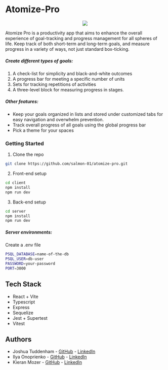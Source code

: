 # Atomize-Pro

<p align="center">
  <img src="client/public/icons/atomic-icon.png" />
</p>

Atomize Pro is a productivity app that aims to enhance the overall experience of goal-tracking and progress management for all spheres of life. Keep track of both short-term and long-term goals, and measure progress in a variety of ways, not just standard box-ticking.

##### Create different types of goals:

1) A check-list for simplicity and black-and-white outcomes
2) A progress bar for meeting a specific number of units
3) Sets for tracking repetitions of activities
4) A three-level block for measuring progress in stages.

##### Other features:

- Keep your goals organized in lists and stored under customized tabs for easy navigation and overwhelm prevention.
- Track overall progress of all goals using the global progress bar
- Pick a theme for your spaces

### Getting Started

1. Clone the repo 
```sh
git clone https://github.com/salmon-01/atomize-pro.git
```
2. Front-end setup
```sh
cd client
npm install
npm run dev
```
3. Back-end setup
```sh
cd server
npm install
npm run dev
```
##### Server environments:
Create a .env file
```sh
PSQL_DATABASE=name-of-the-db
PSQL_USER=db-user
PASSWORD=your-password
PORT=3000
```

## Tech Stack

- React + Vite
- Typescript
- Express
- Sequelize
- Jest + Supertest
- Vitest

## Authors
- Joshua Tuddenham - [GitHub](https://github.com/joshuaisaact) - [LinkedIn](https://www.linkedin.com/in/joshuatuddenham/)
- Ilya Onoprienko - [GitHub](https://github.com/salmon-01) - [LinkedIn](https://www.linkedin.com/in/ilya-onoprienko/)
- Kieran Mozer - [GitHub](https://github.com/kmoze) - [LinkedIn](https://www.linkedin.com/in/kiermozer/)
